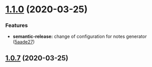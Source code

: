 # [1.1.0](https://github.com/kenift/rollup-typescript-boilerplate/compare/v1.0.7...v1.1.0) (2020-03-25)


### Features

* **semantic-release:** change of configuration for notes generator ([5aade27](https://github.com/kenift/rollup-typescript-boilerplate/commit/5aade2751bcb23830e7f27dccc5e6c6f6fd1223e))

## [1.0.7](https://github.com/kenift/localizer/compare/v1.0.6...v1.0.7) (2020-03-25)
